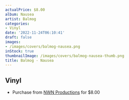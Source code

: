 ```yaml
---
actualPrice: $8.00
album: Nausea
artist: Balmog
categories:
- Vinyl
date: '2022-11-24T06:10:41'
draft: false
images:
- /images/covers/balmog-nausea.png
inStock: true
thumbnailImage: /images/covers/balmog-nausea-thumb.png
title: Balmog - Nausea
---
```


## Vinyl
* Purchase from [NWN Productions](http://shop.nwnprod.com/index.php?route=product/product&path=76&product_id=23621&sort=pd.name&order=ASC) for $8.00
